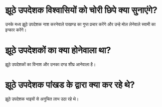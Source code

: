 # झूठे उपदेशक विश्वासियों को चोरी छिपे क्या सुनाएंगे?
उनके मध्य झूठे उपदेशक नाश करनेवाले पाखण्ड का गुप्त प्रचार करेंगे और उन्हे मोल लेनेवाले स्वामी का इन्कार करेंगे।
# झूठे उपदेशकों का क्या होनेवाला था?
झूठे उपदेशकों का विनाश और उनका दण्ड शीघ्र आनेवाला है।
# झूठे उपदेशक पांखड के द्वारा क्या कर रहे  थे?
झूठे उपदेशक भाइयों से अनुचित लाभ उठा रहे थे।